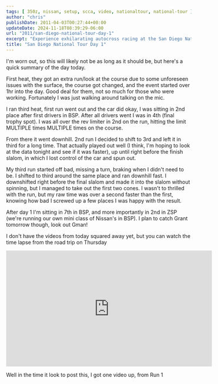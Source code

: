 ```yaml
---
tags: [ 350z, nissan, setup, scca, video, nationaltour, national-tour ]
author: "chris"
publishDate: 2011-04-03T00:27:44+00:00
updateDate: 2024-11-18T08:39:29-06:00
url: "2011/san-diego-national-tour-day-1"
excerpt: "Experience exhilarating autocross racing at the San Diego National Tour. Dive into intense competition, camaraderie, and Z car glory. #Autocross #RacingLife"
title: "San Diego National Tour Day 1"
---
```


I'm worn out, so this will likely not be as long as it should be, but here's a quick summary of the day today.

First heat, they got an extra run/look at the course due to some unforeseen issues with the surface, the course got changed, and the event started over 1hr into the day. Good deal for them, not so much for those who were working. Fortunately I was just walking around talking on the mic.

I ran third heat, first run went out and the car did okay, I was sitting in 2nd place after first drivers in BSP. After all drivers went I was in 4th (final trophy spot). I was all over the rev limiter in 2nd on the run, hitting the limit MULTIPLE times MULTIPLE times on the course.

From there it went downhill. 2nd run I decided to shift to 3rd and left it in third for a long time. That actually played out well (I think, I'm hoping to look at the data tonight and see if it was faster), up until right before the finish slalom, in which I lost control of the car and spun out.

My third run started off bad, missing a turn, braking when I didn't need to be. I shifted to third around the same place and ran downhill fast. I downshifted right before the final slalom and made it into the slalom without spinning, but I managed to take out the first two cones. I wasn't to thrilled with the run, but my raw time was over a second faster than the first, knowing how bad I screwed up a few places I was happy with the result.

After day 1 I'm sitting in 7th in BSP, and more importantly in 2nd in ZSP (we're running our own mini class of Nissan's in BSP). I plan to catch Grant tomorrow though, look out Gman!

I don't have the videos from today squared away yet, but you can watch the time lapse from the road trip on Thursday

<iframe width="560" height="315" src="https://www.youtube.com/embed/bJF5nh5_5SQ?si=7lHP_Ebnh8x8Et3O" title="YouTube video player" frameborder="0" allow="accelerometer; autoplay; clipboard-write; encrypted-media; gyroscope; picture-in-picture; web-share" referrerpolicy="strict-origin-when-cross-origin" allowfullscreen></iframe> 

Well in the time it look to post this, I got one video up, from Run 1
